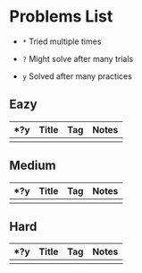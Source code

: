 # Problems List

- `*` Tried multiple times

- `?` Might solve after many trials

- `y` Solved after many practices

## Eazy

| \*?y | Title | Tag | Notes |
| :--- | :---- | :-- | :---- |
|      |       |     |       |

## Medium

| \*?y | Title | Tag | Notes |
| :--- | :---- | :-- | :---- |
|      |       |     |       |

## Hard

| \*?y | Title | Tag | Notes |
| :--- | :---- | :-- | :---- |
|      |       |     |       |
